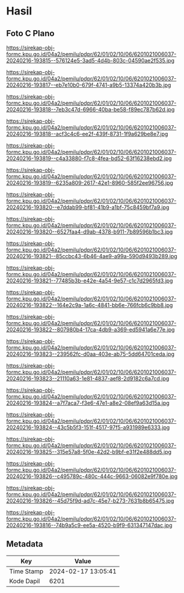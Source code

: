 # Hasil

## Foto C Plano

https://sirekap-obj-formc.kpu.go.id/04a2/pemilu/pdpr/62/01/02/10/06/6201021006037-20240216-193815--576124e5-3ad5-4d4b-803c-04590ae2f535.jpg

https://sirekap-obj-formc.kpu.go.id/04a2/pemilu/pdpr/62/01/02/10/06/6201021006037-20240216-193817--eb7e10b0-679f-4741-a9b5-13374a420b3b.jpg

https://sirekap-obj-formc.kpu.go.id/04a2/pemilu/pdpr/62/01/02/10/06/6201021006037-20240216-193818--7eb3c47d-6966-40ba-be58-f89ec787b62d.jpg

https://sirekap-obj-formc.kpu.go.id/04a2/pemilu/pdpr/62/01/02/10/06/6201021006037-20240216-193818--acf3c4c6-ee2f-439f-8731-1f9a629be8e7.jpg

https://sirekap-obj-formc.kpu.go.id/04a2/pemilu/pdpr/62/01/02/10/06/6201021006037-20240216-193819--c4a33880-f7c8-4fea-bd52-63f16238ebd2.jpg

https://sirekap-obj-formc.kpu.go.id/04a2/pemilu/pdpr/62/01/02/10/06/6201021006037-20240216-193819--6235a809-2617-42e1-8960-585f2ee96756.jpg

https://sirekap-obj-formc.kpu.go.id/04a2/pemilu/pdpr/62/01/02/10/06/6201021006037-20240216-193820--e7ddab99-bf81-41b9-a1bf-75c8459bf7a9.jpg

https://sirekap-obj-formc.kpu.go.id/04a2/pemilu/pdpr/62/01/02/10/06/6201021006037-20240216-193820--6527faa4-d9ab-4378-b911-7b89596b1bc3.jpg

https://sirekap-obj-formc.kpu.go.id/04a2/pemilu/pdpr/62/01/02/10/06/6201021006037-20240216-193821--85ccbc43-6b46-4ae9-a99a-590d9493b289.jpg

https://sirekap-obj-formc.kpu.go.id/04a2/pemilu/pdpr/62/01/02/10/06/6201021006037-20240216-193821--77485b3b-e42e-4a54-9e57-c1c7d2965fd3.jpg

https://sirekap-obj-formc.kpu.go.id/04a2/pemilu/pdpr/62/01/02/10/06/6201021006037-20240216-193822--164e2c9a-1a6c-4841-bb6e-766fcb6c9bb8.jpg

https://sirekap-obj-formc.kpu.go.id/04a2/pemilu/pdpr/62/01/02/10/06/6201021006037-20240216-193822--807980b4-17ca-4db9-a369-ed5941a6e77e.jpg

https://sirekap-obj-formc.kpu.go.id/04a2/pemilu/pdpr/62/01/02/10/06/6201021006037-20240216-193823--239562fc-d0aa-403e-ab75-5dd64701ceda.jpg

https://sirekap-obj-formc.kpu.go.id/04a2/pemilu/pdpr/62/01/02/10/06/6201021006037-20240216-193823--21110a63-1e81-4837-aef8-2d9182c6a7cd.jpg

https://sirekap-obj-formc.kpu.go.id/04a2/pemilu/pdpr/62/01/02/10/06/6201021006037-20240216-193824--a7f7aca7-f3e6-47e1-a8e2-08ef9a63d15a.jpg

https://sirekap-obj-formc.kpu.go.id/04a2/pemilu/pdpr/62/01/02/10/06/6201021006037-20240216-193824--43c5b5f3-151f-4517-97f5-a931989e6333.jpg

https://sirekap-obj-formc.kpu.go.id/04a2/pemilu/pdpr/62/01/02/10/06/6201021006037-20240216-193825--315e57a8-5f0e-42d2-b9bf-e31f2e488dd5.jpg

https://sirekap-obj-formc.kpu.go.id/04a2/pemilu/pdpr/62/01/02/10/06/6201021006037-20240216-193826--c495789c-480c-444c-9663-06082e9f780e.jpg

https://sirekap-obj-formc.kpu.go.id/04a2/pemilu/pdpr/62/01/02/10/06/6201021006037-20240216-193826--45d75f9d-ad7c-45e7-b273-7631b8b65475.jpg

https://sirekap-obj-formc.kpu.go.id/04a2/pemilu/pdpr/62/01/02/10/06/6201021006037-20240216-193816--74b9a5c9-ee5a-4520-b9f9-631347147dac.jpg


## Metadata

| Key        | Value               |
| ---------- | ------------------- |
| Time Stamp | 2024-02-17 13:05:41 |
| Kode Dapil | 6201                |



